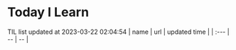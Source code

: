 # Today I Learn 
TIL list updated at 2023-03-22 02:04:54
| name | url | updated time |
| :--- | -- | -- |
